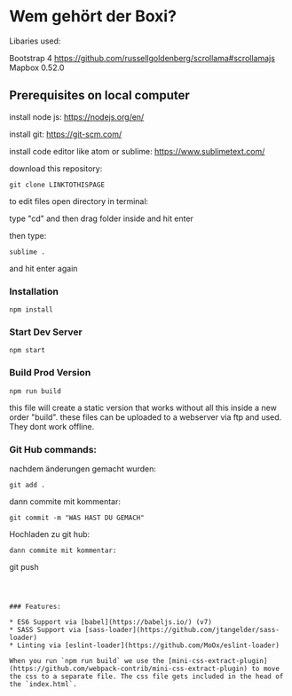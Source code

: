 # Wem gehört der Boxi?

Libaries used:

Bootstrap 4
https://github.com/russellgoldenberg/scrollama#scrollamajs
Mapbox 0.52.0



## Prerequisites on local computer

install node js:
https://nodejs.org/en/

install git:
https://git-scm.com/

install code editor like atom or sublime:
https://www.sublimetext.com/

download this repository:

```
git clone LINKTOTHISPAGE
```

to edit files open directory in terminal:

type "cd" and then drag folder inside and hit enter

then type:
```
sublime .
```

and hit enter again


### Installation

```
npm install
```

### Start Dev Server

```
npm start
```

### Build Prod Version

```
npm run build
```

this file will create a static version that works without all this inside a new order "build".
these files can be uploaded to a webserver via ftp and used.
They dont work offline.

### Git Hub commands:

nachdem änderungen gemacht wurden:

```
git add .
```
dann commite mit kommentar:
```
git commit -m "WAS HAST DU GEMACH"
```
Hochladen zu git hub:
```
dann commite mit kommentar:
```
git push
```



### Features:

* ES6 Support via [babel](https://babeljs.io/) (v7)
* SASS Support via [sass-loader](https://github.com/jtangelder/sass-loader)
* Linting via [eslint-loader](https://github.com/MoOx/eslint-loader)

When you run `npm run build` we use the [mini-css-extract-plugin](https://github.com/webpack-contrib/mini-css-extract-plugin) to move the css to a separate file. The css file gets included in the head of the `index.html`.
